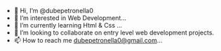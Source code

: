 - 👋 Hi, I’m @dubepetronella0
- 👀 I’m interested in Web Development...
- 🌱 I’m currently learning Html & Css ...
- 💞️ I’m looking to collaborate on entry level web development projects.
- 📫 How to reach me dubepetronella0@gmail.com...

<!---
dubepetronella0/dubepetronella0 is a ✨ special ✨ repository because its `README.md` (this file) appears on your GitHub profile.
You can click the Preview link to take a look at your changes.
--->
